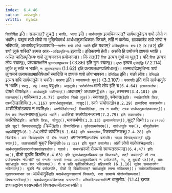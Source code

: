```yaml
---
index:  6.4.46
sutra:  आर्धधातुके।
vritti:  nyasa
---
```


`चिकीर्षिता` इति। सन्नन्तात्? तुच्()। `भवति, भवतः` इति। `आर्धधातुके` इत्यधिकारात्? सार्वधातुकेऽत्र शपो लोपो न भवति। यद्यत्र शपो लोपो मा भूदित्येवमर्थ आर्धधातुकाधिकारः क्रियते, तर्हि न कर्तव्यः, ज्ञापकादेव शपो लोपो न भविष्यति, आचार्यप्रवृत्तिज्र्ञापयति--`नानेन शपो लोपो भवति` इति यदयम्? `अदिप्रभृतिभ्यः शपः` (२।४।७२) इति शपो लुकं शस्ति? इत्यत आह--`अदिप्रभृतिभ्यः` इत्यादि। इतिकरणो हेतौ। असति हि प्रयोजने ज्ञापकं भवति। अस्ति चादिप्रभृतिभ्यः शपो लुग्वचनस्य प्रयोजनम्()। किं तत्()? `वित्तः` इत्यत्र गुणो मा भूत्()। यदि `वित्तः` इत्यत्र लोपः स्यात्(), प्रत्ययलक्षणेन `पुगन्तलघूपधस्य` (7.3.86) इति गुणः स्यात्()। `मृष्टः` इत्यत्र `मृजेर्वृद्धिः` (7.2.114) लुकि तु सति न भवति, `न लुमताङ्गस्य` (1.1.62) इति प्रत्ययलक्षणप्रतिषेधात्()। तस्माददिप्रभृतिभ्यः शपो लुग्वचनं प्रत्ययलक्षमप्रतिषेधार्थं स्यादिति न ज्ञापकं शपो लोपाभावस्य। 
`बेभिदिता` इति। यङो लोपः। `बेभिद्यते` इत्यत्र शपि सार्वधातुके न भवति।
`कारणा` इति। `ण्यासश्रन्थो युच्()` (3.3.107)। `कारयति` इति शपि सार्वधातुके न भवति। 
`पपतुः, पपुः`। `ववतुः` ववुः` इति। अतुसुसौ। पातेर्वातेश्च `आतो लोप इटि च` (6.4.64) इत्यकारलोपः।
`दीयते धीयते` इति। आर्धधातुके यकीत्त्वम्()। `अदाताम्? अधाताम्()` इति। लुङ, `तस्थस्थ` (3.4.101) इति तसस्ताम्(); `गातिस्था` (2.4.77) इत्यादिना सिचो लुक्()। `स्नायात्(), स्नेयात्()` इति। स्नातेराशिषि लिङ, तस्य `लिङाशिषि` (3.4.116) इत्यार्धधातुकसंज्ञा, यासुट्(), `स्कोः संयोगाद्योः` (8.2.29) इत्यादिना सकारलोपः। `आशीर्लिङोऽक्यत्र न भवति` इति। आशीर्लिङोऽन्यद्? विष्यादिलिङः, तत्र न भवति; तस्य सार्वधातुकसंज्ञकत्वात्()। तेन तत्र नित्यं `स्नायात्()` इत्येवं भवति। अत्र `लिङः सलोपोऽनन्त्यस्य` (7.2.79) इति सकारलोपः। 
`कारिषीष्ट` इति। आशिषि लिङः, सीयुट्(), `भावकर्मणोः` (1.3.13) इत्यात्मनेपदम्(), `सुट्? तिथोः` (३।४।१०७) इति सुट्? चिण्वद्भावाद्वृद्धिः। `क्रियेत` इति। विष्यादिलिङः। पूर्ववदात्मनेपदम्(), सार्वधातुके यक्(), सीयुडीकरेण सह `आद्गुणः` (6.1.84) `लोपो व्योर्वलि` (6.1.64) इति यकारलोपः, `रिङशयग्लिङक्षु` (7.4.28) इति रिङादेशः। अत्र चिण्वद्भादेन यो दोषः स्यात्? तं `यगन्तस्य` इत्यादिना दर्शयति। यद्यत्र चिण्वद्भावात्? वृद्धिः स्यात्(), ततश्च `आतो युक्? चिण्कृतोः` (७।३।३३) इति युक्? प्रसज्येत। 
`अतो लोपो यलोपश्च` इत्यादि। आर्धधातुकाधिकारप्रयोजनसंग्रहश्लोकः। गतार्थः। 
नन्वत्र `भ्रस्जो रोपधयो रमन्यतरस्याम्()` (6.4.47) इति रम्(), `दीङो युडचि क्ङिति` (6.4.63) इति युडार्धधातुकाधिकार एव विधास्यते, तत्? कस्मात्? तौ तत्र प्रयोजनत्वेन नोपात्तौ? एवं मन्यते--भ्रस्जो रम्भाव आर्धधातुकाधिकारं न प्रयोजयति, स, तु तुदादौ पठ()ते, ततः सार्वधातुके परतः शेन भवितव्यम्()। शे च सति पूर्वविप्रतिषेधाद्? ग्रहिजयादि (6.1.16) सूत्रेण सम्प्रसारणेन भवितव्यम्()। युडपि नैव प्रयोजयति, दीङो हि दिवादित्वात्? सार्वधातुके श्यना भवितव्यम्()। ततोऽजादित्वाभावादेव युडागमस्याभाव एव। `आर्धधातुके` इति यदार्धधातुकसामान्यं विवक्ष्यते, तदा सामान्ये पौर्वापर्यासम्भवात्? विषयसप्तमीयम्()। यदार्धधातुकव्यक्तिस्तदा परसप्तमी। प्रतिपादितञ्चास्मभिः `न धातुलोपः` (1.1.4) इत्यत्र ज्ञापकद्वारेण परसप्तमीत्वं विषयसप्तमीत्वञ्चास्येति॥
